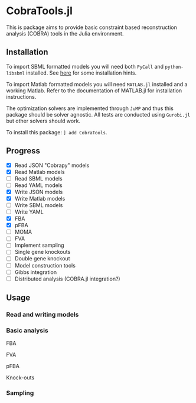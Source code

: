 # CobraTools.jl

This is package aims to provide basic constraint based reconstruction analysis (COBRA) tools in the Julia environment.

## Installation
To import SBML formatted models you will need both `PyCall` and `python-libsbml` installed. See [here](https://stochasticreveller.wordpress.com/2016/08/02/sbml-and-the-julia-programming-language/) for some installation hints.

To import Matlab formatted models you will need `MATLAB.jl` installed and a working Matlab. Refer to the documentation of MATLAB.jl for installation instructions.

The optimization solvers are implemented through `JuMP` and thus this package should be solver agnostic. All tests are conducted using `Gurobi.jl` but other solvers should work. 

To install this package: `] add CobraTools`.

## Progress

- [x] Read JSON "Cobrapy" models
- [x] Read Matlab models
- [ ] Read SBML models
- [ ] Read YAML models
- [x] Write JSON models
- [x] Write Matlab models
- [ ] Write SBML models
- [ ] Write YAML
- [x] FBA
- [X] pFBA
- [ ] MOMA
- [ ] FVA
- [ ] Implement sampling
- [ ] Single gene knockouts
- [ ] Double gene knockout
- [ ] Model construction tools
- [ ] Gibbs integration
- [ ] Distributed analysis (COBRA.jl integration?)

## Usage

### Read and writing models

### Basic analysis
FBA

FVA

pFBA

Knock-outs

### Sampling